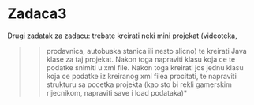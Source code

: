 # Zadaca3

Drugi zadatak za zadacu: trebate kreirati neki mini projekat (videoteka,
>> prodavnica, autobuska stanica ili nesto slicno) te kreirati Java klase za
>> taj projekat. Nakon toga napraviti klasu koja ce te podatke snimiti u xml
>> file. Nakon toga kreirati jos jednu klasu koja ce podatke iz kreiranog
>> xml
>> filea procitati, te napraviti strukturu sa pocetka projekta (kao sto bi
>> rekli gamerskim rijecnikom, napraviti save i load podataka)*
